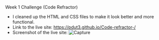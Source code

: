Week 1 Challenge (Code Refractor)
* I cleaned up the HTML and CSS files to make it look better and more functional. 
* Link to the live site: https://pdut3.github.io/Code-refractor-/
* Screenshot of the live site: ![Capture](https://user-images.githubusercontent.com/115908348/206869428-a39e7dd4-58c3-4bf6-b49a-af61b762abb5.PNG)
